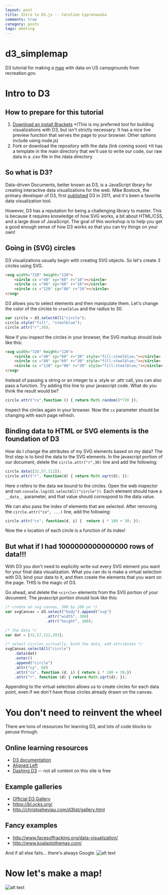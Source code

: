 ```yaml
---
layout: post
title: Intro to D3.js -- Caroline Cypranowska
comments: true
category: posts
tags: meeting
---
```


# d3_simplemap

D3 tutorial for making a [map](https://bl.ocks.org/cypranowska/b17359016fd22b81914fd2031cb301f0) with data on US campgrounds from recreation.gov.

# Intro to D3

## How to prepare for this tutorial

1. [Download an install Brackets](http://brackets.io/)
    *(This is my preferred tool for building visualizations with D3, but isn't strictly necessary. It has a nice live preview function that serves the page to your browser. Other options include using node.js)
2. Fork or download the repository with the data (link coming soon)
    *It has a template in the main directory that we'll use to write our code, our raw data in a .csv file in the /data directory
    
## So what is D3?

Data-driven Documents, better known as D3, is a JavaScript library for creating interactive data visualizations for the web. Mike Bostock, the primary developer of D3, first [published](http://vis.stanford.edu/files/2011-D3-InfoVis.pdf) D3 in 2011, and it's been a favorite data visualization tool.

However, D3 has a reputation for being a challenging library to master. This is because it requires knowledge of how SVG works, a bit about HTML/CSS, and a large dose of JavaScript. The goal of this workshop is to help you get a good enough sense of how D3 works so that you can try things on your own!

## Going in (SVG) circles

D3 visualizations usually begin with creating SVG objects. So let's create 3 circles using SVG.

```HTML
<svg width="720" height="120">
    <circle cx ="40" cy="60" r="10"></circle>
    <circle cx ="80" cy="60" r="10"></circle>
    <circle cx ="120" cy="60" r="10"></circle>
</svg>
```

D3 allows you to select elements and then manipulate them. Let's change the color of the circles to `steelblue` and the radius to 30.

```javascript
var circle = d3.selectAll("circle");
circle.style("fill", "steelblue");
circle.attr("r",30);
```

Now if you inspect the circles in your browser, the SVG markup should look like this:

```HTML
<svg width="720" height="120">
    <circle cx ="40" cy="60" r="30" style="fill:steelblue;"></circle>
    <circle cx ="80" cy="60" r="30" style="fill:steelblue;"></circle>
    <circle cx ="120" cy="60" r="30" style="fill:steelblue;"></circle>
</svg>
```

Instead of passing a string or an integer to a .style or .attr call, you can also pass a function. Try adding this line to your javascript code. What do you think the result would be?

```javascript
circle.attr("cx",function () { return Math.random()*720 });
```

Inspect the circles again in your browser. Now the `cx` parameter should be changing with each page refresh.

## Binding data to HTML or SVG elements is the foundation of D3

How do I change the attributes of my SVG elements based on my data? The first step is to bind the data to the SVG elements. In the javascript portion of our document, delete the `circle.attr("r",30)` line and add the following:

```javascript
circle.data([32,57,112]);
circle.attr("r", function(d) { return Math.sqrt(d); });
```

Here `d` refers to the data we bound to the circles. Open the web inspector and run `console.log(d3.selectAll("circle"))`. Each element should have a `__data__` parameter, and that value should correspond to the data value. 

We can also pass the index of elements that are selected. After removing the `circle.attr("cx", ...)` line, add the following:

```javascript
circle.attr("cx", function(d, i) {  return i * 100 + 30; });
```
Now the x location of each circle is a function of its index!

## But what if I had 1000000000000000 rows of data!!!

With D3 you don't need to explicitly write out every SVG element you want for your final data visualization. What you can do is make a virtual selection with D3, bind your data to it, and then create the elements that you want on the page. THIS is the magic of D3. 

Go ahead, and delete the `<circle>` elements from the SVG portion of your document. The javascript portion should look like this:

```javascript
/* create an svg canvas, 300 by 100 px */
var svgCanvas = d3.select("body").append("svg")
                  .attr("width", 300)
                  .attr("height", 100);

/* the data */
var dat = [32,57,112,293];

/* select circles virtually, bind the data, add attributes */
svgCanvas.selectAll("circle")
    .data(dat)
    .enter()
    .append("circle")
    .attr("cy", 60)
    .attr("cx", function (d, i) { return i * 100 + 30;})
    .attr("r", function (d) { return Math.sqrt(d); });
```
Appending to the virtual selection allows us to create circles for each data point, even if we don't have those circles already drawn on the canvas.

# You don't need to reinvent the wheel

There are tons of resources for learning D3, and lots of code blocks to peruse through. 

## Online learning resources
  * [D3 documentation](https://github.com/d3/d3/wiki/Tutorials)
  * [Aligned Left](http://alignedleft.com/tutorials/d3)
  * [Dashing D3](https://www.dashingd3js.com/) -- not all content on this site is free
  
## Example galleries
  * [Official D3 Gallery](https://github.com/d3/d3/wiki/Gallery)
  * https://bl.ocks.org/ 
  * http://christopheviau.com/d3list/gallery.html
  
## Fancy examples
  * http://www.facesoffracking.org/data-visualization/
  * http://www.koalastothemax.com/
  
And if all else fails... there's always Google.
![alt text](https://imgs.xkcd.com/comics/wisdom_of_the_ancients.png)

# Now let's make a map!

![alt text](https://imgs.xkcd.com/comics/map_projections.png)

